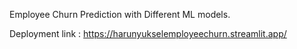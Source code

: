 Employee Churn Prediction with Different ML models. 

Deployment link : https://harunyukselemployeechurn.streamlit.app/
